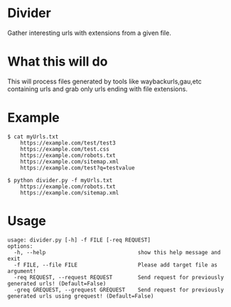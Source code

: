 # Divider
Gather interesting urls with extensions from a given file.

# What this will do
   This will process files generated by tools like waybackurls,gau,etc containing urls and grab only urls ending with file extensions. 

# Example
    $ cat myUrls.txt
        https://example.com/test/test3
        https://example.com/test.css
        https://example.com/robots.txt
        https://example.com/sitemap.xml
        https://example.com/test?q=testvalue

    $ python divider.py -f myUrls.txt
        https://example.com/robots.txt
        https://example.com/sitemap.xml
    
# Usage
    usage: divider.py [-h] -f FILE [-req REQUEST]
    options:
      -h, --help                             show this help message and exit
      -f FILE, --file FILE                   Please add target file as argument!
      -req REQUEST, --request REQUEST        Send request for previously generated urls! (Default=False)
      -greq GREQUEST, --grequest GREQUEST    Send request for previously generated urls using grequest! (Default=False)